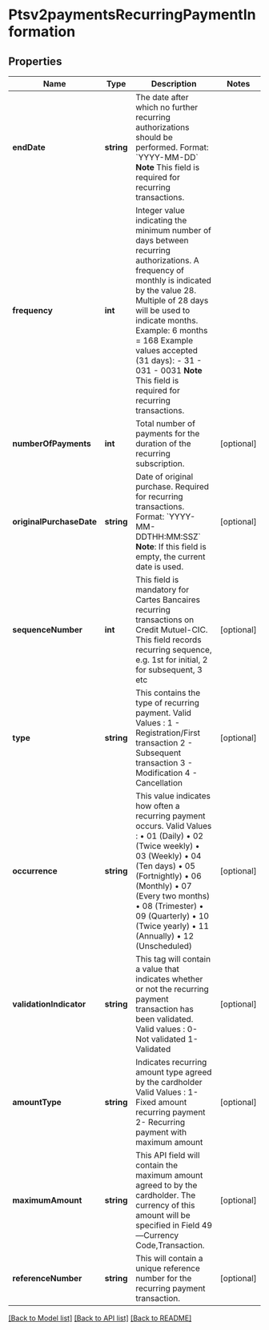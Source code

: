 # Ptsv2paymentsRecurringPaymentInformation

## Properties
Name | Type | Description | Notes
------------ | ------------- | ------------- | -------------
**endDate** | **string** | The date after which no further recurring authorizations should be performed. Format: &#x60;YYYY-MM-DD&#x60; **Note** This field is required for recurring transactions. | 
**frequency** | **int** | Integer value indicating the minimum number of days between recurring authorizations. A frequency of monthly is indicated by the value 28. Multiple of 28 days will be used to indicate months.  Example: 6 months &#x3D; 168  Example values accepted (31 days): - 31 - 031 - 0031  **Note** This field is required for recurring transactions. | 
**numberOfPayments** | **int** | Total number of payments for the duration of the recurring subscription. | [optional] 
**originalPurchaseDate** | **string** | Date of original purchase. Required for recurring transactions. Format: &#x60;YYYY-MM-DDTHH:MM:SSZ&#x60; **Note**: If this field is empty, the current date is used. | [optional] 
**sequenceNumber** | **int** | This field is mandatory for Cartes Bancaires recurring transactions on Credit Mutuel-CIC.       This field records recurring sequence, e.g. 1st for initial,  2 for subsequent, 3 etc | [optional] 
**type** | **string** | This contains the type of recurring payment. Valid Values : 1 - Registration/First transaction 2 - Subsequent transaction 3 - Modification 4 - Cancellation | [optional] 
**occurrence** | **string** | This value indicates how often a recurring payment occurs. Valid Values : • 01 (Daily) • 02 (Twice weekly) • 03 (Weekly) • 04 (Ten days) • 05 (Fortnightly) • 06 (Monthly) • 07 (Every two months) • 08 (Trimester) • 09 (Quarterly) • 10 (Twice yearly) • 11 (Annually) • 12 (Unscheduled) | [optional] 
**validationIndicator** | **string** | This tag will contain a value that indicates whether or not the recurring payment transaction has been validated. Valid values : 0- Not validated 1- Validated | [optional] 
**amountType** | **string** | Indicates recurring amount type agreed by the cardholder Valid Values : 1- Fixed amount recurring payment 2- Recurring payment with maximum amount | [optional] 
**maximumAmount** | **string** | This API field will contain the maximum amount agreed to by the cardholder. The currency of this amount will be specified in Field 49—Currency Code,Transaction. | [optional] 
**referenceNumber** | **string** | This will contain a unique reference number for the recurring payment transaction. | [optional] 

[[Back to Model list]](../README.md#documentation-for-models) [[Back to API list]](../README.md#documentation-for-api-endpoints) [[Back to README]](../README.md)


